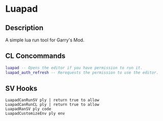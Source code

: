 # Luapad

## Description
A simple lua run tool for Garry's Mod.

## CL Concommands
```lua
luapad -- Opens the editor if you have permission to run it.
luapad_auth_refresh -- Rerequests the permission to use the editor.
```

## SV Hooks
```
LuapadCanRunSV ply | return true to allow
LuapadCanRunCL ply | return true to allow
LuapadRanSV ply code
LuapadCustomizeEnv ply env
```
